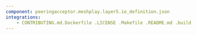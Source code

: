 ```yaml
---
component: peeringacceptor.meshplay.layer5.io_definition.json
integrations:
    - CONTRIBUTING.md.Dockerfile .LICENSE .Makefile .README.md .build .consul .go.mod .go.sum .helpers .internal .main.go .output .peeringacceptor.meshplay.layer5.io_definition.json.md .templates .tests
---
```

